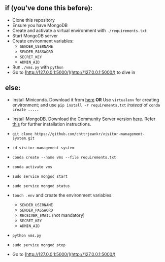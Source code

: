 ## if (you've done this before):

- Clone this repository
- Ensure you have MongoDB
- Create and activate a virtual environment with `./requirements.txt`
- Start MongoDB server
- Create environment variables:
    - `SENDER_USERNAME`
    - `SENDER_PASSWORD`
    - `SECRET_KEY`
    - `ADMIN_AID`
- Run `./vms.py` with `python`
- Go to [http://127.0.0.1:5000/](http://127.0.0.1:5000/) to dive in

## else:

- Install Miniconda. Download it from [here](https://docs.conda.io/en/latest/miniconda.html#) **OR** Use `virtualenv` for creating environment; and use `pip install -r requirements.txt` _instead_ of `conda create .....`
- Install MongoDB. Download the Community Server version [here](https://www.mongodb.com/download-center/community). Refer [this](https://docs.mongodb.com/manual/administration/install-community/) for further installation instructions.

- `git clone https://github.com/chttrjeankr/visitor-management-system.git`
- `cd visitor-management-system`
- `conda create --name vms --file requirements.txt`
- `conda activate vms`
- `sudo service mongod start`
- `sudo service mongod status`
- `touch .env` and create the environment variables
    - `SENDER_USERNAME`
    - `SENDER_PASSWORD`
    - `RECEIVER_EMAIL` (not mandatory)
    - `SECRET_KEY`
    - `ADMIN_AID`
- `python vms.py`
- `sudo service mongod stop`

- Go to [http://127.0.0.1:5000/](http://127.0.0.1:5000/)
